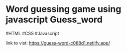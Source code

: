 # Word guessing game using javascript Guess_word

#HTML
#CSS
#Javascript


link to vist: https://guess-word-c088d1.netlify.app/
